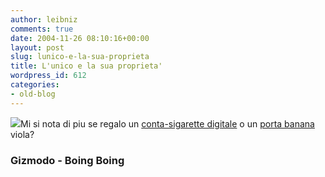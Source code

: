 ```yaml
---
author: leibniz
comments: true
date: 2004-11-26 08:10:16+00:00
layout: post
slug: lunico-e-la-sua-proprieta
title: L'unico e la sua proprieta'
wordpress_id: 612
categories:
- old-blog
---
```


![](http://www.boingboing.net/images/purple_open.jpg)Mi si nota di piu se regalo un [conta-sigarette digitale](http://www.gizmodo.com/gadgets/gadgets/the-cigarette-counter-026332.php) o un [porta banana](http://www.boingboing.net/2004/11/25/bananaguard.html) viola?




### Gizmodo - Boing Boing
